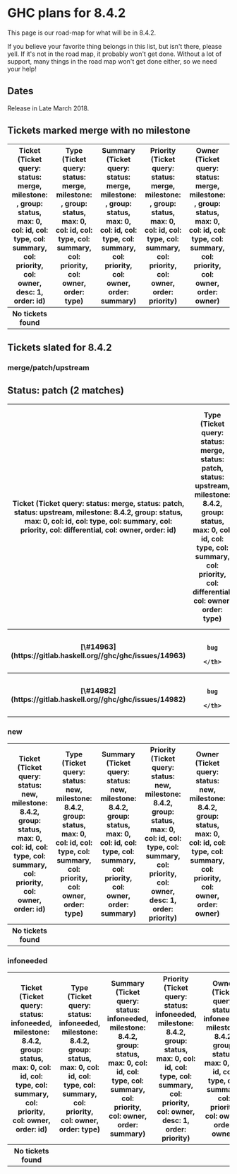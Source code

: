 # GHC plans for 8.4.2


This page is our road-map for what will be in 8.4.2.  


If you believe your favorite thing belongs in this list, but isn't there, please yell.  If it's not in the road map, it probably won't get done.  Without a lot of support, many things in the road map won't get done either, so we need your help!

## Dates


Release in Late March 2018.

## Tickets marked merge with no milestone

<table><tr><th>Ticket (Ticket query: status: merge, milestone: , group: status, max: 0, col: id, col: type, col: summary, col: priority, col: owner, desc: 1, order: id)</th>
<th>Type (Ticket query: status: merge, milestone: , group: status, max: 0, col: id, col: type, col: summary, col: priority, col: owner, order: type)</th>
<th>Summary (Ticket query: status: merge, milestone: , group: status, max: 0, col: id, col: type, col: summary, col: priority, col: owner, order: summary)</th>
<th>Priority (Ticket query: status: merge, milestone: , group: status, max: 0, col: id, col: type, col: summary, col: priority, col: owner, order: priority)</th>
<th>Owner (Ticket query: status: merge, milestone: , group: status, max: 0, col: id, col: type, col: summary, col: priority, col: owner, order: owner)</th></tr>
<tr><th>
            No tickets found
          </th>
<th></th>
<th></th>
<th></th>
<th></th></tr></table>

## Tickets slated for 8.4.2

### merge/patch/upstream

## Status: patch (2 matches)

<table><tr><th>Ticket (Ticket query: status: merge, status: patch, status: upstream, milestone: 8.4.2, group: status, max: 0, col: id, col: type, col: summary, col: priority, col: differential, col: owner, order: id)</th>
<th>Type (Ticket query: status: merge, status: patch, status: upstream, milestone: 8.4.2, group: status, max: 0, col: id, col: type, col: summary, col: priority, col: differential, col: owner, order: type)</th>
<th>Summary (Ticket query: status: merge, status: patch, status: upstream, milestone: 8.4.2, group: status, max: 0, col: id, col: type, col: summary, col: priority, col: differential, col: owner, order: summary)</th>
<th>Priority (Ticket query: status: merge, status: patch, status: upstream, milestone: 8.4.2, group: status, max: 0, col: id, col: type, col: summary, col: priority, col: differential, col: owner, desc: 1, order: priority)</th>
<th>Differential Rev(s) (Ticket query: status: merge, status: patch, status: upstream, milestone: 8.4.2, group: status, max: 0, col: id, col: type, col: summary, col: priority, col: differential, col: owner, order: differential)</th>
<th>Owner (Ticket query: status: merge, status: patch, status: upstream, milestone: 8.4.2, group: status, max: 0, col: id, col: type, col: summary, col: priority, col: differential, col: owner, order: owner)</th></tr>
<tr><th>[\#14963](https://gitlab.haskell.org//ghc/ghc/issues/14963)</th>
<th>
                      
                      
                      
                      
                      
                      
                      
                      
                      bug
                    </th>
<th>[ghci -fdefer-type-errors can't run IO action from another module](https://gitlab.haskell.org//ghc/ghc/issues/14963)</th>
<th>
                      
                      
                      
                      
                      
                      
                      
                      
                      high
                    </th>
<th>[Phab:D4833](https://phabricator.haskell.org/D4833)[Phab:D4830](https://phabricator.haskell.org/D4830)</th>
<th>tdammers</th></tr>
<tr><th>[\#14982](https://gitlab.haskell.org//ghc/ghc/issues/14982)</th>
<th>
                      
                      
                      
                      
                      
                      
                      
                      
                      bug
                    </th>
<th>[LLVM default -mcpu setting inhibits customization](https://gitlab.haskell.org//ghc/ghc/issues/14982)</th>
<th>
                      
                      
                      
                      
                      
                      
                      
                      
                      normal
                    </th>
<th>
                      
                      
                      
                      
                      
                      
                      D4548
                      
                      
                    </th>
<th></th></tr></table>

### new

<table><tr><th>Ticket (Ticket query: status: new, milestone: 8.4.2, group: status, max: 0, col: id, col: type, col: summary, col: priority, col: owner, order: id)</th>
<th>Type (Ticket query: status: new, milestone: 8.4.2, group: status, max: 0, col: id, col: type, col: summary, col: priority, col: owner, order: type)</th>
<th>Summary (Ticket query: status: new, milestone: 8.4.2, group: status, max: 0, col: id, col: type, col: summary, col: priority, col: owner, order: summary)</th>
<th>Priority (Ticket query: status: new, milestone: 8.4.2, group: status, max: 0, col: id, col: type, col: summary, col: priority, col: owner, desc: 1, order: priority)</th>
<th>Owner (Ticket query: status: new, milestone: 8.4.2, group: status, max: 0, col: id, col: type, col: summary, col: priority, col: owner, order: owner)</th></tr>
<tr><th>
            No tickets found
          </th>
<th></th>
<th></th>
<th></th>
<th></th></tr></table>

### infoneeded

<table><tr><th>Ticket (Ticket query: status: infoneeded, milestone: 8.4.2, group: status, max: 0, col: id, col: type, col: summary, col: priority, col: owner, order: id)</th>
<th>Type (Ticket query: status: infoneeded, milestone: 8.4.2, group: status, max: 0, col: id, col: type, col: summary, col: priority, col: owner, order: type)</th>
<th>Summary (Ticket query: status: infoneeded, milestone: 8.4.2, group: status, max: 0, col: id, col: type, col: summary, col: priority, col: owner, order: summary)</th>
<th>Priority (Ticket query: status: infoneeded, milestone: 8.4.2, group: status, max: 0, col: id, col: type, col: summary, col: priority, col: owner, desc: 1, order: priority)</th>
<th>Owner (Ticket query: status: infoneeded, milestone: 8.4.2, group: status, max: 0, col: id, col: type, col: summary, col: priority, col: owner, order: owner)</th></tr>
<tr><th>
            No tickets found
          </th>
<th></th>
<th></th>
<th></th>
<th></th></tr></table>